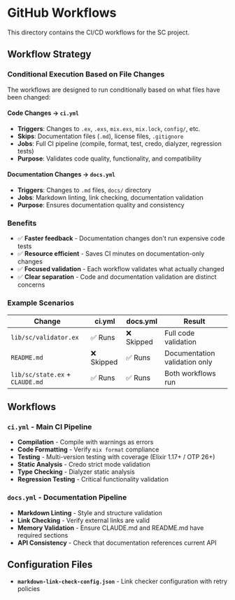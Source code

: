 # GitHub Workflows

This directory contains the CI/CD workflows for the SC project.

## Workflow Strategy

### **Conditional Execution Based on File Changes**

The workflows are designed to run conditionally based on what files have been changed:

#### **Code Changes** → `ci.yml`
- **Triggers**: Changes to `.ex`, `.exs`, `mix.exs`, `mix.lock`, `config/`, etc.
- **Skips**: Documentation files (`.md`), license files, `.gitignore`
- **Jobs**: Full CI pipeline (compile, format, test, credo, dialyzer, regression tests)
- **Purpose**: Validates code quality, functionality, and compatibility

#### **Documentation Changes** → `docs.yml`  
- **Triggers**: Changes to `.md` files, `docs/` directory
- **Jobs**: Markdown linting, link checking, documentation validation
- **Purpose**: Ensures documentation quality and consistency

### **Benefits**

- ✅ **Faster feedback** - Documentation changes don't run expensive code tests
- ✅ **Resource efficient** - Saves CI minutes on documentation-only changes
- ✅ **Focused validation** - Each workflow validates what actually changed
- ✅ **Clear separation** - Code and documentation validation are distinct concerns

### **Example Scenarios**

| Change | ci.yml | docs.yml | Result |
|--------|--------|----------|---------|
| `lib/sc/validator.ex` | ✅ Runs | ❌ Skipped | Full code validation |
| `README.md` | ❌ Skipped | ✅ Runs | Documentation validation only |
| `lib/sc/state.ex` + `CLAUDE.md` | ✅ Runs | ✅ Runs | Both workflows run |

## Workflows

### **`ci.yml`** - Main CI Pipeline
- **Compilation** - Compile with warnings as errors
- **Code Formatting** - Verify `mix format` compliance  
- **Testing** - Multi-version testing with coverage (Elixir 1.17+ / OTP 26+)
- **Static Analysis** - Credo strict mode validation
- **Type Checking** - Dialyzer static analysis
- **Regression Testing** - Critical functionality validation

### **`docs.yml`** - Documentation Pipeline  
- **Markdown Linting** - Style and structure validation
- **Link Checking** - Verify external links are valid
- **Memory Validation** - Ensure CLAUDE.md and README.md have required sections
- **API Consistency** - Check that documentation references current API

## Configuration Files

- **`markdown-link-check-config.json`** - Link checker configuration with retry policies